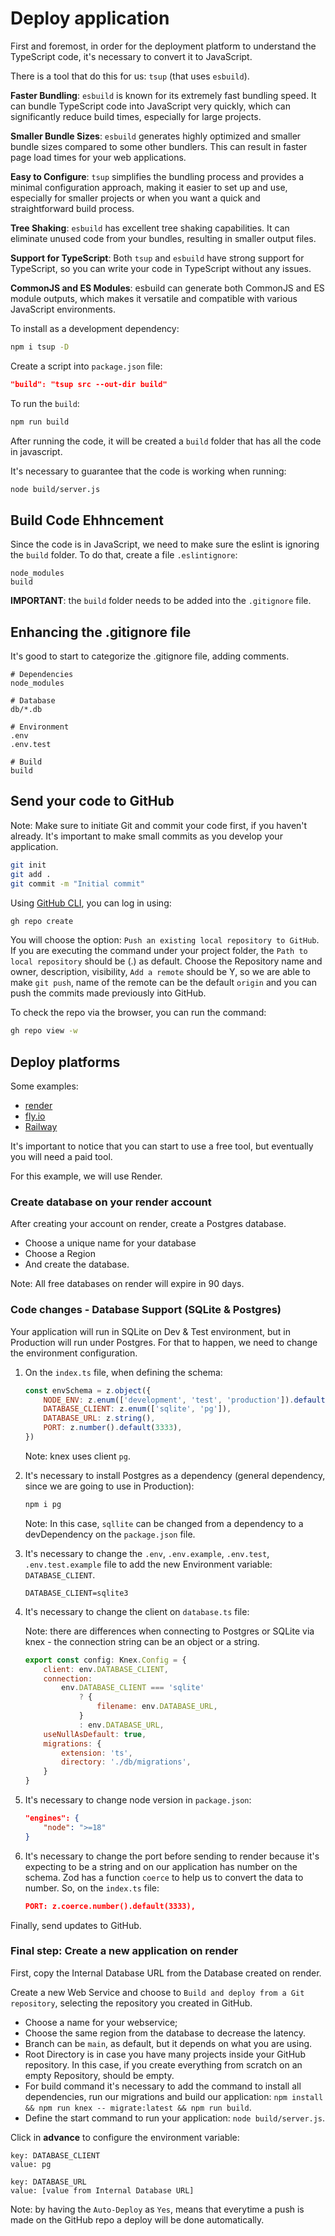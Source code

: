 # Deploy application

First and foremost, in order for the deployment platform to understand the TypeScript code, it's necessary to convert it to JavaScript.

There is a tool that do this for us: `tsup` (that uses `esbuild`).

**Faster Bundling**: `esbuild` is known for its extremely fast bundling speed. It can bundle TypeScript code into JavaScript very quickly, which can significantly reduce build times, especially for large projects.

**Smaller Bundle Sizes**: `esbuild` generates highly optimized and smaller bundle sizes compared to some other bundlers. This can result in faster page load times for your web applications.

**Easy to Configure**: `tsup` simplifies the bundling process and provides a minimal configuration approach, making it easier to set up and use, especially for smaller projects or when you want a quick and straightforward build process.

**Tree Shaking**: `esbuild` has excellent tree shaking capabilities. It can eliminate unused code from your bundles, resulting in smaller output files.

**Support for TypeScript**: Both `tsup` and `esbuild` have strong support for TypeScript, so you can write your code in TypeScript without any issues.

**CommonJS and ES Modules**: esbuild can generate both CommonJS and ES module outputs, which makes it versatile and compatible with various JavaScript environments.

To install as a development dependency:

```bash
npm i tsup -D
```

Create a script into `package.json` file:

```json
"build": "tsup src --out-dir build"
```

To run the `build`:

```bash
npm run build
```

After running the code, it will be created a `build` folder that has all the code in javascript.

It's necessary to guarantee that the code is working when running:

```bash
node build/server.js
```

## Build Code Ehhncement

Since the code is in JavaScript, we need to make sure the eslint is ignoring the `build` folder. To do that, create a file `.eslintignore`:

```text
node_modules
build
```

**IMPORTANT**: the `build` folder needs to be added into the `.gitignore` file.

## Enhancing the .gitignore file

It's good to start to categorize the .gitignore file, adding comments.

```text
# Dependencies
node_modules

# Database
db/*.db

# Environment
.env
.env.test

# Build
build
```

## Send your code to GitHub

Note: Make sure to initiate Git and commit your code first, if you haven't already. It's important to make small commits as you develop your application.

```bash
git init
git add .
git commit -m "Initial commit"
```

Using [GitHub CLI](https://cli.github.com/), you can log in using:

```bash
gh repo create
```

You will choose the option: `Push an existing local repository to GitHub`.
If you are executing the command under your project folder, the `Path to local repository` should be (.) as default.
Choose the Repository name and owner, description, visibility, `Add a remote` should be Y, so we are able to make `git push`, name of the remote can be the default `origin` and you can push the commits made previously into GitHub.

To check the repo via the browser, you can run the command:

```bash
gh repo view -w
```

## Deploy platforms

Some examples:

- [render](render.com)
- [fly.io](fly.io)
- [Railway](railway.app)

It's important to notice that you can start to use a free tool, but eventually you will need a paid tool.

For this example, we will use Render.

### Create database on your render account

After creating your account on render, create a Postgres database.

- Choose a unique name for your database
- Choose a Region
- And create the database.

Note: All free databases on render will expire in 90 days.

### Code changes - Database Support (SQLite & Postgres)

Your application will run in SQLite on Dev & Test environment, but in Production will run under Postgres. For that to happen, we need to change the environment configuration.

1. On the `index.ts` file, when defining the schema:

    ```js
    const envSchema = z.object({
        NODE_ENV: z.enum(['development', 'test', 'production']).default('production'),
        DATABASE_CLIENT: z.enum(['sqlite', 'pg']),
        DATABASE_URL: z.string(),
        PORT: z.number().default(3333),
    })
    ```

    Note: knex uses client `pg`.

2. It's necessary to install Postgres as a dependency (general dependency, since we are going to use in Production):

    ```bash
    npm i pg
    ```

    Note: In this case, `sqllite` can be changed from a dependency to a devDependency on the `package.json` file.

3. It's necessary to change the `.env`, `.env.example`, `.env.test`, `.env.test.example` file to add the new Environment variable: `DATABASE_CLIENT`.

    ```text
    DATABASE_CLIENT=sqlite3
    ```

4. It's necessary to change the client on `database.ts` file:

    Note: there are differences when connecting to Postgres or SQLite via knex - the connection string can be an object or a string.

    ```js
    export const config: Knex.Config = {
        client: env.DATABASE_CLIENT,
        connection: 
            env.DATABASE_CLIENT === 'sqlite' 
                ? {
                    filename: env.DATABASE_URL,
                } 
                : env.DATABASE_URL,
        useNullAsDefault: true,
        migrations: {
            extension: 'ts',
            directory: './db/migrations', 
        }
    }
    ```

5. It's necessary to change node version in `package.json`:

    ```json
    "engines": { 
        "node": ">=18"
    }
    ```

6. It's necessary to change the port before sending to render because it's expecting to be a string and on our application has number on the schema. Zod has a function `coerce` to help us to convert the data to number. So, on the `index.ts` file:

    ```json
    PORT: z.coerce.number().default(3333),
    ```

Finally, send updates to GitHub.

### Final step: Create a new application on render

First, copy the Internal Database URL from the Database created on render.

Create a new Web Service and choose to `Build and deploy from a Git repository`, selecting the repository you created in GitHub.

- Choose a name for your webservice;
- Choose the same region from the database to decrease the latency.
- Branch can be `main`, as default, but it depends on what you are using.
- Root Directory is in case you have many projects inside your GitHub repository. In this case, if you create everything from scratch on an empty Repository, should be empty.
- For build command it's necessary to add the command to install all dependencies, run our migrations and build our application: `npm install && npm run knex -- migrate:latest && npm run build`.
- Define the start command to run your application: `node build/server.js`.

Click in **advance** to configure the environment variable: 

```text
key: DATABASE_CLIENT
value: pg

key: DATABASE_URL
value: [value from Internal Database URL]
```

Note: by having the `Auto-Deploy` as `Yes`, means that everytime a push is made on the GitHub repo a deploy will be done automatically.

